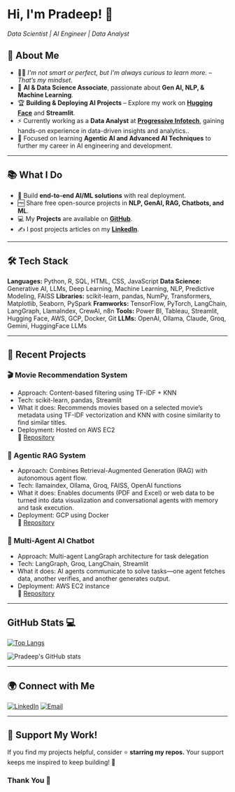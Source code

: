 # Hi, I'm Pradeep! 👋
*Data Scientist | AI Engineer | Data Analyst*

## 🚀 About Me

- 👨‍💻 *I'm not smart or perfect, but I'm always curious to learn more. – That’s my mindset.*
- 🎯 **AI & Data Science Associate**, passionate about **Gen AI, NLP, & Machine Learning**.
- 🏆 **Building & Deploying AI Projects** – Explore my work on **[Hugging Face](https://huggingface.co/PradeepBodhi)** and **Streamlit**.  
- ⚡ Currently working as a **Data Analyst** at **[Progressive Infotech](https://www.progressive.in)**, gaining hands-on experience in data-driven insights and analytics..  
- 🌱 Focused on learning **Agentic AI and Advanced AI Techniques**  to further my career in AI engineering and development.
  

---

## 📚 What I Do

- 🧠 Build **end-to-end AI/ML solutions** with real deployment.
- 🆓 Share free open-source projects in **NLP, GenAI, RAG, Chatbots, and ML**.
- 💻 My **Projects** are available on **[GitHub](https://github.com/bodhipradeep?tab=repositories)**.
- ✍️ I post projects articles on my **[LinkedIn](https://www.linkedin.com/in/bodhi-pradeep/)**.

---

## 🛠️ Tech Stack
**Languages:** Python, R, SQL, HTML, CSS, JavaScript
**Data Science:** Generative AI, LLMs, Deep Learning, Machine Learning, NLP, Predictive Modeling, FAISS 
**Libraries:** scikit-learn, pandas, NumPy, Transformers, Matplotlib, Seaborn, PySpark
**Framworks:** TensorFlow, PyTorch, LangChain, LangGraph, LlamaIndex, CrewAI, n8n 
**Tools:** Power BI, Tableau, Streamlit, Hugging Face, AWS, GCP, Docker, Git 
**LLMs:** OpenAI, Ollama, Claude, Groq, Gemini, HuggingFace LLMs

---

## 🚧 Recent Projects

### 🎬 Movie Recommendation System
- Approach: Content-based filtering using TF-IDF + KNN
- Tech: scikit-learn, pandas, Streamlit
- What it does: Recommends movies based on a selected movie’s metadata using TF-IDF vectorization and KNN with cosine similarity to find similar titles.
- Deployment: Hosted on AWS EC2   
🔗 [Repository](https://github.com/bodhipradeep/Movie_Rec_Content_base)

### 🧠 Agentic RAG System
- Approach: Combines Retrieval-Augmented Generation (RAG) with autonomous agent flow.
- Tech: llamaindex, Ollama, Groq, FAISS, OpenAI functions
- What it does: Enables documents (PDF and Excel) or web data to be turned into data visualization and conversational agents with memory and task execution.
- Deployment: GCP using Docker   
🔗 [Repository](https://github.com/bodhipradeep/Agentic-RAG-LlamaIndex)

### 🤖 Multi-Agent AI Chatbot
- Approach: Multi-agent LangGraph architecture for task delegation
- Tech: LangGraph, Groq, LangChain, Streamlit
- What it does: AI agents communicate to solve tasks—one agent fetches data, another verifies, and another generates output.
- Deployment: AWS EC2 instance   
🔗 [Repository](https://github.com/bodhipradeep/Langgraph/tree/main/Multi-Agent-Chatbot)
  
---

## GitHub Stats 💻
  
[![Top Langs](https://github-readme-stats.vercel.app/api/top-langs/?username=bodhipradeep&layout=compact&theme=radical)](https://github.com/anuraghazra/github-readme-stats)

![Pradeep's GitHub stats](https://github-readme-stats.vercel.app/api?username=bodhipradeep&show_icons=true&theme=radical)

---
## 🌍 Connect with Me

[![LinkedIn](https://skillicons.dev/icons?i=linkedin)](https://www.linkedin.com/in/pradeep-kumar8/) 
[![Email](https://skillicons.dev/icons?i=gmail)](mailto:pradeep.kmr.pro@gmail.com)
 
---
## 💖 Support My Work!

If you find my projects helpful, consider ⭐️ **starring my repos.**
Your support keeps me inspired to keep building! 🚀

### Thank You 🙏
